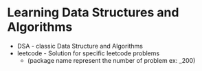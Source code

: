 # Learning Data Structures and Algorithms

* DSA - classic Data Structure and Algorithms
* leetcode - Solution for specific leetcode problems
  * (package name represent the number of problem ex: _200)